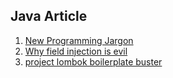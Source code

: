 ## Java Article
1.  [New Programming Jargon](https://blog.codinghorror.com/new-programming-jargon/)
2.  [Why field injection is evil](http://olivergierke.de/2013/11/why-field-injection-is-evil/)
3.  [project lombok boilerplate buster](https://corevalue.net/project-lombok-boilerplate-buster/)
